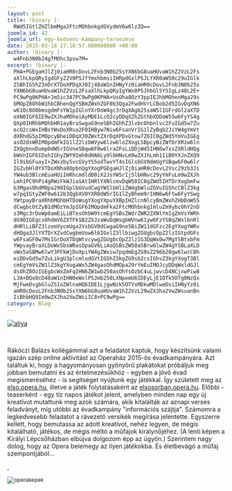 ```yaml
---
layout: post
title: !binary |-
  RWd5IGtlZHZlbmMga2FtcMOhbnkgdGVydmV6w6lzZQ==
joomla_id: 42
joomla_url: egy-kedvenc-kampany-tervezese
date: 2015-03-18 17:16:57.000000000 +00:00
author: !binary |-
  w4Fnb3N0b24gTMOhc3psw7M=
excerpt: !binary |-
  PHA+PGEgaHJlZj0iaHR0cDovL2Fnb3N0b25sYXN6bG8uaHUvaW1hZ2VzL2Fs
  aXlhLkpQRyIgdGFyZ2V0PSJfYmxhbmsiIHRpdGxlPSJLYXR0aW50c29uIGlk
  ZSBhIG5hZ3nDrXTDoXPDqXJ0Ij48aW1nIHNyYz0iaHR0cDovL2Fnb3N0b25s
  YXN6bG8uaHUvaW1hZ2VzL2FsaXlhLkpQRyIgYWx0PSJhbGl5YSIgLz48L2E+
  PC9wPg0KPHA+Jm5ic3A7PC9wPg0KPHA+UsOha8OzY3ppIEJhbMOhenMga29s
  bMOpZ8OhbW1hbCBhenQgYSBmZWxhZGF0b3Qga2FwdHVrLCBob2d5IGvDqXN6
  w610c8O8bmsgdmFsYW1pIGlnYXrDoW4gc3rDqXAgb25saW5lIGFrdGl2aXTD
  oXN0IGF6IE9wZXJhaMOheiAyMDE1LcO2cyDDqXZhZGthbXDDoW55w6FyYS4g
  QXp0IHRhbMOhbHR1ayBraSwgaG9neSBhIGhhZ3lvbcOhbnlvc2FuIGd5w7Zu
  ecO2csWxIHBsYWvDoXRva2F0IHByw7Niw6FsanVrIG1lZyBqb2JiYW4gYmVt
  dXRhdG5pIMOpcyBheiDDqXJ0ZWxtZXrDqXPDvGtow7Z6IC0gZWd5YmVuIGEg
  asO2dsWRIMOpdmFkIG1lZ2lzbWVyw6lzw6loZXogLSBpcyBzZWfDrXRzw6ln
  ZXQgbnnDump0dW5rIGVneSBqw6F0w6lra2FsLiDDjWd5IHN6w7xsZXRldHQg
  bWVnIGF6IDxhIGhyZWY9Imh0dHA6Ly9lbHNvLm9wZXJhLmh1IiB0YXJnZXQ9
  Il9ibGFuayI+ZWxzby5vcGVyYS5odTwvYT4sIGlsbGV0dmUgYSBqw6F0w6lr
  IGZvbHl0YXTDoXNha8OpbnQgYXogPGEgaHJlZj0iaHR0cDovL2Vsc29zb3Ji
  YW4ub3BlcmEuaHUiIHRhcmdldD0iX2JsYW5rIj5lbHNvc29yYmFuLm9wZXJh
  Lmh1PC9hPi4gRWzFkWJiaSAtIHRlYXNlcmvDqW50IC0gZWd5IHTDrXogbmFw
  b3MgasOhdMOpa290IGplbGVudCwgYW1lbHliZW4gbWluZGVuIG5hcCBlZ3kg
  w7pqIGtyZWF0w612b3QgbXV0YXR0dW5rIG1lZyBhem9rIHN6w6Ftw6FyYSwg
  YWtpayBraXRhbMOhbHTDoWsgYXogYXpuYXBpIHZlcnNlcyBmZWxhZHbDoW55
  dCwgbcOtZyB1dMOzYmJpIGF6IMOpdmFka2FtcMOhbnkgImluZm9ybcOhY2nD
  s3Mgc3rDoWp0amEiLiBTesOhbW9tcmEgYSBsZWdrZWR2ZXNlYmIgZmVsYWRh
  dG90IGEgcsOhdmV6ZXTFkSB2ZXJzaWvDqWsgbWVnw61yw6FzYSBqZWxlbnRl
  dHRlLiBFZ3lzemVycmUga2VsbGV0dCwgaG9neSBiZW11dGFzc2EgYXogYWRv
  dHQga3JlYXTDrXZvdCwgbmVow6l6IGxlZ3llbiwgZGUgbcOpZ2lzIGtpdGFs
  w6FsaGF0w7MsIGrDoXTDqWtvcywgZGUgbcOpZ2lzIG3DqWx0w7MgYSBtxbFm
  YWpvayBraXLDoWx5bsWRasOpaGV6LiAoQSBsZW50aSBrw6lwZW4gYSBLaXLD
  oWx5aSBMw6lwY3PFkWjDoXpiYW4gZWxiw7pqdmEgZG9sZ296b20gw6lwcCBh
  eiDDvGd5w7ZuLikgU3plcmludGVtIG5hZ3kgZG9sb2csIGhvZ3kgYXogT3Bl
  cmEgYmVsZW1lZ3kgYXogaWx5ZW4gasOhdMOpa29rYmEuIMOJcyDDqWxldGJl
  dsOhZ8OzIGEgbcWxZmFqIHN6ZW1wb250asOhYsOzbC4uLjwvcD4NCjxwPiw8
  L3A+DQo8cD48aW1nIHN0eWxlPSJmb250LXNpemU6IDEyLjE1OTk5OTg0NzQx
  MjFweDsgbGluZS1oZWlnaHQ6IDE1LjgwNzk5OTYxMDkwMDlweDsiIHNyYz0i
  aHR0cDovL2Fnb3N0b25sYXN6bG8uaHUvaW1hZ2VzL29wZXJha2VwZWsuanBn
  IiBhbHQ9Im9wZXJha2VwZWsiIC8+PC9wPg==
category: Blog
---
```

<p><a href="http://agostonlaszlo.hu/images/aliya.JPG" target="_blank" title="Kattintson ide a nagyításért"><img src="http://agostonlaszlo.hu/images/aliya.JPG" alt="aliya" /></a></p>
<p>&nbsp;</p>
<p>Rákóczi Balázs kollégámmal azt a feladatot kaptuk, hogy készítsünk valami igazán szép online aktivitást az Operaház 2015-ös évadkampányára. Azt találtuk ki, hogy a hagyományosan gyönyörű plakátokat próbáljuk meg jobban bemutatni és az értelmezésükhöz - egyben a jövő évad megismeréséhez - is segítséget nyújtunk egy játékkal. Így született meg az <a href="http://elso.opera.hu" target="_blank">elso.opera.hu</a>, illetve a játék folytatásaként az <a href="http://elsosorban.opera.hu" target="_blank">elsosorban.opera.hu</a>. Előbbi - teaserként - egy tíz napos játékot jelent, amelyben minden nap egy új kreatívot mutattunk meg azok számára, akik kitalálták az aznapi verses feladványt, míg utóbbi az évadkampány "információs szájtja". Számomra a legkedvesebb feladatot a rávezető versikék megírása jelentette. Egyszerre kellett, hogy bemutassa az adott kreatívot, nehéz legyen, de mégis kitalálható, játékos, de mégis méltó a műfajok királynőjéhez. (A lenti képen a Királyi Lépcsőházban elbújva dolgozom épp az ügyön.) Szerintem nagy dolog, hogy az Opera belemegy az ilyen játékokba. És életbevágó a műfaj szempontjából...</p>
<p>,</p>
<p><img style="font-size: 12.1599998474121px; line-height: 15.8079996109009px;" src="http://agostonlaszlo.hu/images/operakepek.jpg" alt="operakepek" /></p>

